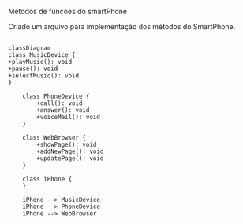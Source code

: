 Métodos de funções do smartPhone

Criado um arquivo para implementação dos métodos do SmartPhone.

```mermaid

classDiagram
class MusicDevice {
+playMusic(): void
+pause(): void
+selectMusic(): void
}

    class PhoneDevice {
        +call(): void
        +answer(): void
        +voiceMail(): void
    }

    class WebBrowser {
        +showPage(): void
        +addNewPage(): void
        +updatePage(): void
    }

    class iPhone {
    }

    iPhone --> MusicDevice
    iPhone --> PhoneDevice
    iPhone --> WebBrowser
```
